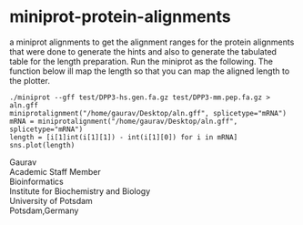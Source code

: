 # miniprot-protein-alignments
a miniprot alignments to get the alignment ranges for the protein alignments that were done to generate the hints and also to generate the tabulated table for the length preparation. Run the miniprot as the following. The function below ill map the length so that you can map the aligned length to the plotter. 

```
./miniprot --gff test/DPP3-hs.gen.fa.gz test/DPP3-mm.pep.fa.gz > aln.gff 
miniprotalignment("/home/gaurav/Desktop/aln.gff", splicetype="mRNA")
mRNA = miniprotalignment("/home/gaurav/Desktop/aln.gff", splicetype="mRNA")
length = [i[1]int(i[1][1]) - int(i[1][0]) for i in mRNA]
sns.plot(length) 
```
Gaurav \
Academic Staff Member \
Bioinformatics \
Institute for Biochemistry and Biology \
University of Potsdam \
Potsdam,Germany

